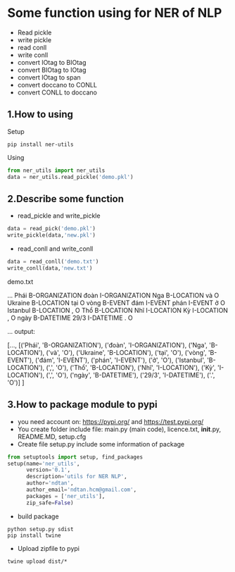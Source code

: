 # Some function using for NER of NLP
- Read pickle
- write pickle
- read conll
- write conll
- convert IOtag to BIOtag
- convert BIOtag to IOtag
- convert IOtag to span
- convert doccano to CONLL
- convert CONLL to doccano

## 1.How to using 
Setup
```
pip install ner-utils
```
Using
```python
from ner_utils import ner_utils
data = ner_utils.read_pickle('demo.pkl')
```
## 2.Describe some function
- read_pickle and write_pickle
```python
data = read_pick('demo.pkl')
write_pickle(data,'new.pkl')
```

- read_conll and write_conll
```python
data = read_conll('demo.txt')
write_conll(data,'new.txt')
```
demo.txt

...
Phái	B-ORGANIZATION
đoàn	I-ORGANIZATION
Nga	B-LOCATION
và	O
Ukraine	B-LOCATION
tại	O
vòng	B-EVENT
đám	I-EVENT
phán	I-EVENT
ở	O
Istanbul	B-LOCATION
,	O
Thổ	B-LOCATION
Nhĩ	I-LOCATION
Kỳ	I-LOCATION
,	O
ngày	B-DATETIME
29/3	I-DATETIME
.	O

...
output: 

[...,
[('Phái', 'B-ORGANIZATION'),
 ('đoàn', 'I-ORGANIZATION'),
 ('Nga', 'B-LOCATION'),
 ('và', 'O'),
 ('Ukraine', 'B-LOCATION'),
 ('tại', 'O'),
 ('vòng', 'B-EVENT'),
 ('đám', 'I-EVENT'),
 ('phán', 'I-EVENT'),
 ('ở', 'O'),
 ('Istanbul', 'B-LOCATION'),
 (',', 'O'),
 ('Thổ', 'B-LOCATION'),
 ('Nhĩ', 'I-LOCATION'),
 ('Kỳ', 'I-LOCATION'),
 (',', 'O'),
 ('ngày', 'B-DATETIME'),
 ('29/3', 'I-DATETIME'),
 ('.', 'O')]
 ]
 
 
 
## 3.How to package module to pypi
- you need account on: https://pypi.org/ and  https://test.pypi.org/
- You create folder include file: main.py (main code), licence.txt, __init__.py, README.MD, setup.cfg
- Create file setup.py include some information of package
```python
from setuptools import setup, find_packages
setup(name='ner_utils',
      version='0.1',
      description='utils for NER NLP',
      author='ndtan',
      author_email='ndtan.hcm@gmail.com',
      packages = ['ner_utils'],
      zip_safe=False)
```
- build package
```
python setup.py sdist
pip install twine
```
- Upload zipfile to pypi
```
twine upload dist/*

```
